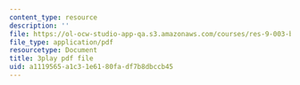 ```yaml
---
content_type: resource
description: ''
file: https://ol-ocw-studio-app-qa.s3.amazonaws.com/courses/res-9-003-brains-minds-and-machines-summer-course-summer-2015/a1119565a1c31e6180fadf7b8dbccb45_S7M9hXsCRFI.pdf
file_type: application/pdf
resourcetype: Document
title: 3play pdf file
uid: a1119565-a1c3-1e61-80fa-df7b8dbccb45
---
```

